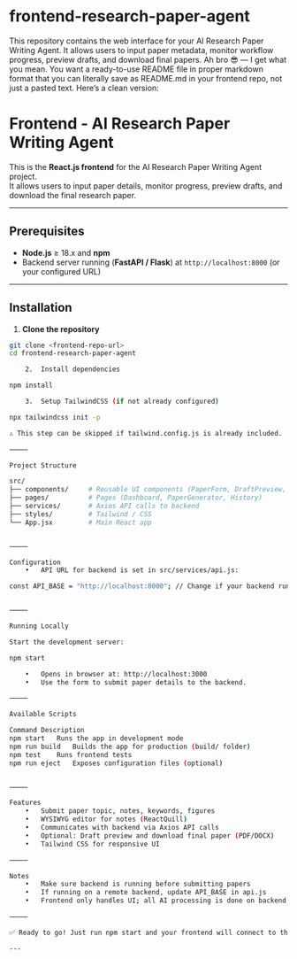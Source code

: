 # frontend-research-paper-agent
This repository contains the web interface for your AI Research Paper Writing Agent. It allows users to input paper metadata, monitor workflow progress, preview drafts, and download final papers.
Ah bro 😎 — I get what you mean. You want a ready-to-use README file in proper markdown format that you can literally save as README.md in your frontend repo, not just a pasted text. Here’s a clean version:

# Frontend - AI Research Paper Writing Agent

This is the **React.js frontend** for the AI Research Paper Writing Agent project.  
It allows users to input paper details, monitor progress, preview drafts, and download the final research paper.

---

## Prerequisites

- **Node.js** ≥ 18.x and **npm**
- Backend server running (**FastAPI / Flask**) at `http://localhost:8000` (or your configured URL)

---

## Installation

1. **Clone the repository**
```bash
git clone <frontend-repo-url>
cd frontend-research-paper-agent

	2.	Install dependencies

npm install

	3.	Setup TailwindCSS (if not already configured)

npx tailwindcss init -p

⚠️ This step can be skipped if tailwind.config.js is already included.

⸻

Project Structure

src/
├── components/     # Reusable UI components (PaperForm, DraftPreview, FileUploader)
├── pages/          # Pages (Dashboard, PaperGenerator, History)
├── services/       # Axios API calls to backend
├── styles/         # Tailwind / CSS
└── App.jsx         # Main React app


⸻

Configuration
	•	API URL for backend is set in src/services/api.js:

const API_BASE = "http://localhost:8000"; // Change if your backend runs elsewhere


⸻

Running Locally

Start the development server:

npm start

	•	Opens in browser at: http://localhost:3000
	•	Use the form to submit paper details to the backend.

⸻

Available Scripts

Command	Description
npm start	Runs the app in development mode
npm run build	Builds the app for production (build/ folder)
npm test	Runs frontend tests
npm run eject	Exposes configuration files (optional)


⸻

Features
	•	Submit paper topic, notes, keywords, figures
	•	WYSIWYG editor for notes (ReactQuill)
	•	Communicates with backend via Axios API calls
	•	Optional: Draft preview and download final paper (PDF/DOCX)
	•	Tailwind CSS for responsive UI

⸻

Notes
	•	Make sure backend is running before submitting papers
	•	If running on a remote backend, update API_BASE in api.js
	•	Frontend only handles UI; all AI processing is done on backend

⸻

✅ Ready to go! Just run npm start and your frontend will connect to the backend.

---


